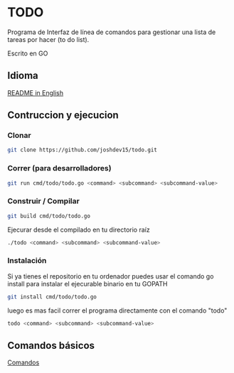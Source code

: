 # TODO

Programa de Interfaz de línea de comandos para gestionar una lista de tareas por
hacer (to do list).

Escrito en GO

## Idioma

[README in English](https://github.com/joshdev15/todo)

## Contruccion y ejecucion

### Clonar

```bash
git clone https://github.com/joshdev15/todo.git
```

### Correr (para desarrolladores)

```bash
git run cmd/todo/todo.go <command> <subcommand> <subcommand-value>
```

### Construir / Compilar

```bash
git build cmd/todo/todo.go
```

Ejecurar desde el compilado en tu directorio raíz

```bash
./todo <command> <subcommand> <subcommand-value>
```

### Instalación

Si ya tienes el repositorio en tu ordenador puedes usar el comando go install
para instalar el ejecurable binario en tu GOPATH

```bash
git install cmd/todo/todo.go
```

luego es mas facil correr el programa directamente con el comando "todo"

```bash
todo <command> <subcommand> <subcommand-value>
```

## Comandos básicos

[Comandos](https://github.com/joshdev15/todo/blob/main/docs/commands.es.md)
